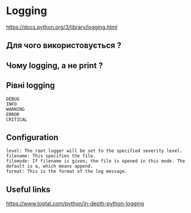 # Logging

https://docs.python.org/3/library/logging.html

## Для чого використовується ?

## Чому logging, a не print ?

## Рівні logging 

    DEBUG
    INFO
    WARNING
    ERROR
    CRITICAL
    
## Configuration 

    level: The root logger will be set to the specified severity level.
    filename: This specifies the file.
    filemode: If filename is given, the file is opened in this mode. The default is a, which means append.
    format: This is the format of the log message.
    
## Useful links
 
 https://www.toptal.com/python/in-depth-python-logging
